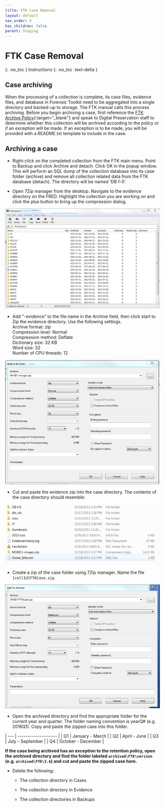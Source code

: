 ```yaml
---
title: FTK Case Removal
layout: default
nav_order: 5
has_children: false
parent: Staging
---
```


# FTK Case Removal
{: .no_toc }
Instructions
{: .no_toc .text-delta }
## Case archiving

When the processing of a collection is complete, its case files,
evidence files, and database in Forensic Toolkit need to be aggregated into a single
directory and backed-up to storage. The FTK manual calls this process archiving. Before you begin
archiving a case, first reference the [FTK Archive
Policy](/staging/FTK-Backups-and-Archive-Policy.html){:target="_blank"}
and speak to Digital Preservation staff to determine whether this collection
will be archived according to the policy or if an exception will be
made. If an exception is to be made, you will be provided with a
README.txt template to include in the case.

## Archiving a case

* Right-click on the completed collection from the FTK main menu.
 Point to Backup and  click Archive and detach. Click OK in the popup window. This will perform an SQL dump of the
 collection database into its case folder (archive) and remove all
 collection related data from the FTK database (detach). The directory
 will be named 'DB f-0'.

* Open 7Zip manager from the desktop. Navigate to the evidence
 directory on the FRED. Highlight the collection you are working
 on and click the plus button to bring up the compression dialog.

![](ftkca/media/image4.png)

* Add "-evidence" to the file name in the Archive field, then click start to Zip
 the evidence directory. Use the following settings.  
 Archive format: zip  
 Compression level: Normal  
 Compression method: Deflate  
 Dictionary size: 32 KB  
 Word size: 32  
 Number of CPU threads: 12  



![](ftkca/media/image2.png)

* Cut and paste the evidence zip into the case directory. The contents of the case directory should resemble:

![](ftkca/media/image1.png)

* Create a zip of the case folder using 7Zip manager.
 Name the file ```[collId]FTKCase.zip```.

![](ftkca/media/image3.png)

* Open the archived directory and find the
 appropriate folder for the current year and quarter. The folder naming
 convention is yearQ\# (e.g. 2016Q1). Copy and paste the zipped case
 into this folder.


|  --- | -------------------- |
| Q1 |  January - March |
| Q2 | April - June |
| Q3  | July - September |
|  Q4  | October - December |

 **If the case being archived has an exception to the retention
 policy, open the archived directory and find
 the folder labeled ```archived\FTK\version``` (e.g. ```archived\FTK\5.6```)
 and cut and paste the zipped case here.**

 * Delete the following:

    -   The collection directory in Cases 

    -   The collection directory in Evidence

    -   The collection directories in Backups  